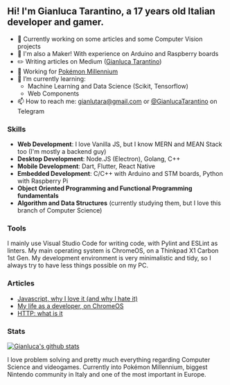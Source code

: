 ## Hi! I'm Gianluca Tarantino, a 17 years old Italian developer and gamer.

- 🔭 Currently working on some articles and some Computer Vision projects
- 💾 I'm also a Maker! With experience on Arduino and Raspberry boards
- ✏️ Writing articles on Medium ([Gianluca Tarantino](https://gianlucatarantino.medium.com))
- 📏 Working for [Pokémon Millennium](https://pokemonmillennium.net)
- 🌱 I’m currently learning:
  - Machine Learning and Data Science (Scikit, Tensorflow)
  - Web Components
- 📫 How to reach me: gianlutara@gmail.com or [@GianlucaTarantino](https://t.me/GianlucaTarantino) on Telegram

### Skills
- **Web Development**: I love Vanilla JS, but I know MERN and MEAN Stack too (I'm mostly a backend guy)
- **Desktop Development**: Node.JS (Electron), Golang, C++
- **Mobile Development**: Dart, Flutter, React Native
- **Embedded Development**: C/C++ with Arduino and STM boards, Python with Raspberry Pi
- **Object Oriented Programming and Functional Programming fundamentals**
- **Algorithm and Data Structures** (currently studying them, but I love this branch of Computer Science)

### Tools
I mainly use Visual Studio Code for writing code, with Pylint and ESLint as linters. My main operating system is ChromeOS, on a Thinkpad X1 Carbon 1st Gen. My development environment is very minimalistic and tidy, so I always try to have less things possible on my PC.

### Articles

<!-- DEVTO:START -->
- [Javascript, why I love it (and why I hate it)](https://dev.to/gianlucatarantino/javascript-why-i-love-it-and-why-i-hate-it-451h)
- [My life as a developer, on ChromeOS](https://dev.to/gianlucatarantino/my-life-as-a-developer-on-chromeos-ocm)
- [HTTP: what is it](https://dev.to/gianlucatarantino/http-what-is-it-and-why-everyone-uses-it-5c56)
<!-- DEVTO:END -->

### Stats

[![Gianluca's github stats](https://github-readme-stats.vercel.app/api?username=GianlucaTarantino)](https://github.com/GianlucaTarantino)

I love problem solving and pretty much everything regarding Computer Science and videogames.
Currently into Pokémon Millennium, biggest Nintendo community in Italy and one of the most important in Europe.

<!--
**GianlucaTarantino/GianlucaTarantino** is a ✨ _special_ ✨ repository because its `README.md` (this file) appears on your GitHub profile.

Here are some ideas to get you started:

- 🔭 I’m currently working on ...
- 🌱 I’m currently learning ...
- 👯 I’m looking to collaborate on ...
- 🤔 I’m looking for help with ...
- 💬 Ask me about ...
- 📫 How to reach me: ...
- 😄 Pronouns: ...
- ⚡ Fun fact: ...
[![Gianluca's github stats](https://github-readme-stats.vercel.app/api?username=GianlucaTarantino)](https://github.com/anuraghazra/github-readme-stats)
-->
